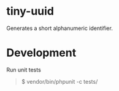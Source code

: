# tiny-uuid
Generates a short alphanumeric identifier.


# Development
Run unit tests

> $ vendor/bin/phpunit -c tests/